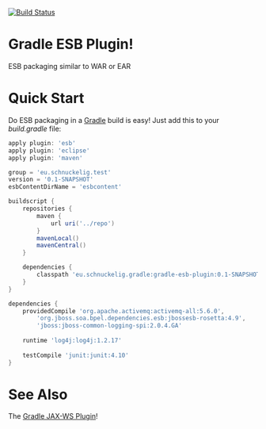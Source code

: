 [![Build Status](https://travis-ci.org/tklein/gradle-esb-plugin.png)](https://travis-ci.org/tklein/gradle-esb-plugin)

# Gradle ESB Plugin! 
ESB packaging similar to WAR or EAR

# Quick Start
Do ESB packaging in a [Gradle](http://gradle.org) build is easy! Just add this to your *build.gradle* file:

```groovy
apply plugin: 'esb'
apply plugin: 'eclipse'
apply plugin: 'maven'

group = 'eu.schnuckelig.test'
version = '0.1-SNAPSHOT'
esbContentDirName = 'esbcontent'

buildscript {
    repositories {
		maven {
            url uri('../repo')
        }
		mavenLocal()
		mavenCentral()
    }

	dependencies {
		classpath 'eu.schnuckelig.gradle:gradle-esb-plugin:0.1-SNAPSHOT'
	}
}

dependencies {
	providedCompile 'org.apache.activemq:activemq-all:5.6.0',
		'org.jboss.soa.bpel.dependencies.esb:jbossesb-rosetta:4.9',
		'jboss:jboss-common-logging-spi:2.0.4.GA'
	
	runtime 'log4j:log4j:1.2.17'
	
	testCompile 'junit:junit:4.10'
}
```

# See Also #
The [Gradle JAX-WS Plugin](https://github.com/tklein/gradle-jaxws-plugin)!
